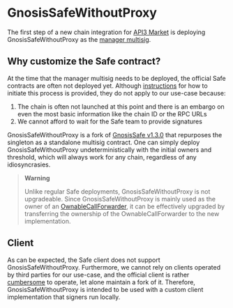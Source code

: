 # GnosisSafeWithoutProxy

The first step of a new chain integration for [API3 Market](../../glossary.md#api3-market) is deploying GnosisSafeWithoutProxy as the [manager multisig](../../glossary.md#manager-multisig).

## Why customize the Safe contract?

At the time that the manager multisig needs to be deployed, the official Safe contracts are often not deployed yet.
Although [instructions](https://github.com/safe-global/safe-singleton-factory/tree/9b54922c6ee118ac609da0c746afa2e77837a3eb?tab=readme-ov-file#how-to-get-the-singleton-deployed-to-your-network) for how to initiate this process is provided, they do not apply to our use-case because:

1. The chain is often not launched at this point and there is an embargo on even the most basic information like the chain ID or the RPC URLs
2. We cannot afford to wait for the Safe team to provide signatures

GnosisSafeWithoutProxy is a fork of [GnosisSafe v1.3.0](https://github.com/safe-global/safe-smart-account/blob/v1.3.0/contracts/GnosisSafe.sol) that repurposes the singleton as a standalone multisig contract.
One can simply deploy GnosisSafeWithoutProxy undeterministically with the initial owners and threshold, which will always work for any chain, regardless of any idiosyncrasies.

> **Warning**
>
> Unlike regular Safe deployments, GnosisSafeWithoutProxy is not upgradeable.
> Since GnosisSafeWithoutProxy is mainly used as the owner of an [OwnableCallForwarder](./ownablecallforwarder.md), it can be effectively upgraded by transferring the ownership of the OwnableCallForwarder to the new implementation.

## Client

As can be expected, the Safe client does not support GnosisSafeWithoutProxy.
Furthermore, we cannot rely on clients operated by third parties for our use-case, and the official client is rather [cumbersome](https://github.com/safe-global/safe-infrastructure/tree/79067261378769a89f4490cabfbfa9d5d0fb5be5?tab=readme-ov-file#safe-infrastructure) to operate, let alone maintain a fork of it.
Therefore, GnosisSafeWithoutProxy is intended to be used with a custom client implementation that signers run locally.
